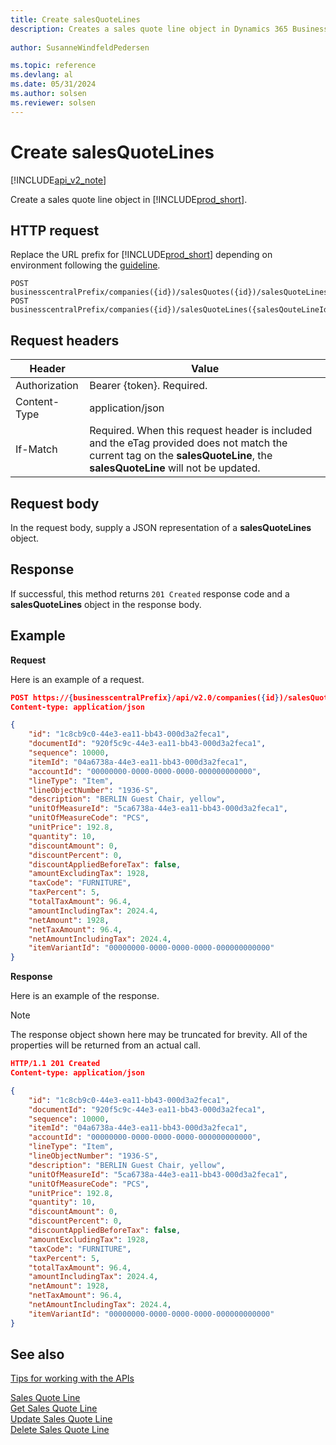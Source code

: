 ```yaml
---
title: Create salesQuoteLines  
description: Creates a sales quote line object in Dynamics 365 Business Central.
 
author: SusanneWindfeldPedersen

ms.topic: reference
ms.devlang: al
ms.date: 05/31/2024
ms.author: solsen
ms.reviewer: solsen
---
```


# Create salesQuoteLines

[!INCLUDE[api_v2_note](../../../includes/api_v2_note.md)]

Create a sales quote line object in [!INCLUDE[prod_short](../../../includes/prod_short.md)].

## HTTP request
Replace the URL prefix for [!INCLUDE[prod_short](../../../includes/prod_short.md)] depending on environment following the [guideline](../../v2.0/endpoints-apis-for-dynamics.md).

```
POST businesscentralPrefix/companies({id})/salesQuotes({id})/salesQuoteLines
POST businesscentralPrefix/companies({id})/salesQuoteLines({salesQouteLineId})
```

## Request headers

|Header|Value|
|------|-----|
|Authorization  |Bearer {token}. Required. |
|Content-Type  |application/json|
|If-Match      |Required. When this request header is included and the eTag provided does not match the current tag on the **salesQuoteLine**, the **salesQuoteLine** will not be updated. |

## Request body
In the request body, supply a JSON representation of a **salesQuoteLines** object.

## Response
If successful, this method returns ```201 Created``` response code and a **salesQuoteLines** object in the response body.

## Example

**Request**

Here is an example of a request.

```json
POST https://{businesscentralPrefix}/api/v2.0/companies({id})/salesQuotes({id})/salesQuoteLines
Content-type: application/json

{
    "id": "1c8cb9c0-44e3-ea11-bb43-000d3a2feca1",
    "documentId": "920f5c9c-44e3-ea11-bb43-000d3a2feca1",
    "sequence": 10000,
    "itemId": "04a6738a-44e3-ea11-bb43-000d3a2feca1",
    "accountId": "00000000-0000-0000-0000-000000000000",
    "lineType": "Item",
    "lineObjectNumber": "1936-S",
    "description": "BERLIN Guest Chair, yellow",
    "unitOfMeasureId": "5ca6738a-44e3-ea11-bb43-000d3a2feca1",
    "unitOfMeasureCode": "PCS",
    "unitPrice": 192.8,
    "quantity": 10,
    "discountAmount": 0,
    "discountPercent": 0,
    "discountAppliedBeforeTax": false,
    "amountExcludingTax": 1928,
    "taxCode": "FURNITURE",
    "taxPercent": 5,
    "totalTaxAmount": 96.4,
    "amountIncludingTax": 2024.4,
    "netAmount": 1928,
    "netTaxAmount": 96.4,
    "netAmountIncludingTax": 2024.4,
    "itemVariantId": "00000000-0000-0000-0000-000000000000"
}
```
**Response**

Here is an example of the response. 

> [!NOTE]  
>   The response object shown here may be truncated for brevity. All of the properties will be returned from an actual call.

```json
HTTP/1.1 201 Created
Content-type: application/json

{
    "id": "1c8cb9c0-44e3-ea11-bb43-000d3a2feca1",
    "documentId": "920f5c9c-44e3-ea11-bb43-000d3a2feca1",
    "sequence": 10000,
    "itemId": "04a6738a-44e3-ea11-bb43-000d3a2feca1",
    "accountId": "00000000-0000-0000-0000-000000000000",
    "lineType": "Item",
    "lineObjectNumber": "1936-S",
    "description": "BERLIN Guest Chair, yellow",
    "unitOfMeasureId": "5ca6738a-44e3-ea11-bb43-000d3a2feca1",
    "unitOfMeasureCode": "PCS",
    "unitPrice": 192.8,
    "quantity": 10,
    "discountAmount": 0,
    "discountPercent": 0,
    "discountAppliedBeforeTax": false,
    "amountExcludingTax": 1928,
    "taxCode": "FURNITURE",
    "taxPercent": 5,
    "totalTaxAmount": 96.4,
    "amountIncludingTax": 2024.4,
    "netAmount": 1928,
    "netTaxAmount": 96.4,
    "netAmountIncludingTax": 2024.4,
    "itemVariantId": "00000000-0000-0000-0000-000000000000"
}
```


## See also
[Tips for working with the APIs](../../../developer/devenv-connect-apps-tips.md)  

[Sales Quote Line](../resources/dynamics_salesquoteline.md)  
[Get Sales Quote Line](dynamics_salesquoteline_get.md)  
[Update Sales Quote Line](dynamics_salesquoteline_update.md)  
[Delete Sales Quote Line](dynamics_salesquoteline_delete.md)  